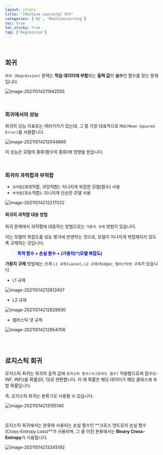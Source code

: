 ```yaml
---
layout: single
title: "[Machine Learning] 회귀"
categories: ['AI', 'MachineLearning']
toc: true
toc_sticky: true
tag: ['Regression']
---
```


<br>

## 회귀

`회귀 (Regression)` 문제는 **학습 데이터에 부합**되는 **출력 값**이 **실수**인 함수를 찾는 문제입니다. 

![image-20211014211942555](https://user-images.githubusercontent.com/70505378/137318180-81f969da-bb60-4d17-aa87-dd8c2f2e43a9.png)

<br>

### 회귀에서의 성능

회귀의 성능 지표로는 여러가지가 있는데, 그 중 가장 대표적으로 `MSE(Mean Squared Error)`를 사용합니다. 

![image-20211014212044866](https://user-images.githubusercontent.com/70505378/137318183-6ecfee27-2824-4d09-a216-1f295d51577a.png)

이 성능은 모델의 종류(함수의 종류)에 영향을 받습니다. 

<br>

### 회귀의 과적합과 부적합

* `과적합`(과대적합, 과잉적합): 지나치게 복잡한 모델(함수) 사용
* `부적합`(과소적합): 지나치게 단순한 모델 사용

![image-20211014212217022](https://user-images.githubusercontent.com/70505378/137318185-0bbad167-e89f-4040-8119-8062e28dc9fe.png)

#### 회귀의 과적합 대응 방법

회귀 문제에서 과적합에 대응하는 방법으로는 `가중치 규제` 방법이 있습니다. 

이는 모델의 복잡도를 성능 평가에 반영하는 것으로, 모델이 지나치게 복잡해지지 않도록 규제하는 것입니다. 

> <span style="color:blue">**목적 함수 = 손실 함수 + (가중치)\*(모델 복잡도)**</span>

**가중치 규제** 방법에는 크게 `L1 규제(Lasso)`, `L2 규제(Ridge)`, `엘라스틱넷 규제`가 있습니다.  

* L1 규제

![image-20211014212812407](https://user-images.githubusercontent.com/70505378/137318186-11173188-9d6f-47d2-87e1-b395eb0f8093.png)

* L2 규제

![image-20211014212829930](https://user-images.githubusercontent.com/70505378/137318187-98651528-205e-47a9-a7e6-85192d98e08c.png)

* 엘라스틱 넷 규제

![image-20211014212854706](https://user-images.githubusercontent.com/70505378/137318190-80e27844-e7b6-43e6-8593-b2da9f97da37.png)

<br>

<br>

## 로지스틱 회귀

로지스틱 회귀는 회귀의 출력 값에 `로지스틱 함수(시그모이드 함수)` 적용함으로써 점수((-INF, INF))를 확률([0, 1])로 변환합니다. 이 때 확률은 해당 데이터가 해당 클래스에 속할 확률입니다. 

즉, 로지스틱 회귀는 분류기로 사용될 수 있습니다. 

![image-20211014213155140](https://user-images.githubusercontent.com/70505378/137318192-49263fad-dbb6-4236-88cb-9deb5e1004d3.png)

<br>

로지스틱 회귀에서는 분류에 사용되는 손실 함수인 **크로스 엔트로피 손실 함수(Cross-Entropy Loss)**가 사용되며, 그 중 이진 분류에서는 **Binary Cross-Entropy**가 사용됩니다. 

![image-20211014213345192](https://user-images.githubusercontent.com/70505378/137318195-2ec96e5c-57a6-4ca1-810d-eb2ba0be3c76.png)

<br>





















